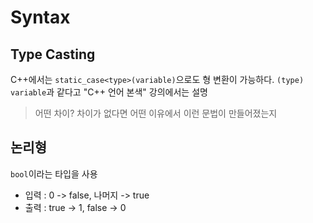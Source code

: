 # Syntax
## Type Casting
C++에서는 `static_case<type>(variable)`으로도 형 변환이 가능하다. `(type) variable`과 같다고 "C++ 언어 본색" 강의에서는 설명
> 어떤 차이?
> 차이가 없다면 어떤 이유에서 이런 문법이 만들어졌는지

## 논리형
`bool`이라는 타입을 사용
- 입력 : 0 -> false, 나머지 -> true
- 출력 : true -> 1, false -> 0


<!--stackedit_data:
eyJoaXN0b3J5IjpbMTUwMjE2OTg3LDM2MzIyMjE1MywxNzI3Nj
Q5ODA4XX0=
-->